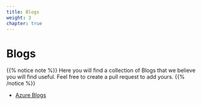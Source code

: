 ```yaml
---
title: Blogs
weight: 3
chapter: true
---
```


# **Blogs**

{{% notice note %}}
Here you will find a collection of Blogs that we believe you will find useful. Feel free to create a pull request to add yours.
{{% /notice %}}


+ [Azure Blogs](/blogs/azure_blogs/)